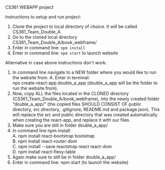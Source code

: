 
CS361 WEBAPP project

Instructions to setup and run project:
1. Clone the project to local directory of choice. It will be called CS361_Team_Double_A
2. Go to the cloned local directory CS361_Team_Double_A/book_webframe/<br>
3. Enter in command line: `npm install`<br>
4. Enter in command line: `npm start` to launch website<br>


Alternative in case above instructions don't work:<br>
1. In command line navigate to a NEW folder where you would like to run the website from.
    A. Enter in terminal:  
       npx create-react-app double_a_app (double_a_app will be the folder to run the website from).
2. Now, copy ALL the files located in the CLONED directory (CS361_Team_Double_A/book_webframe), into the newly created folder “double_a_app/” (the copied files SHOULD CONSIST OF public directory, src directory, .gitignore, README.md and package.json). This will replace the src and public directory that was created automatically when creating the react-app, and replace it with our files.
3. Make sure you are still in folder double_a_app/
4. In command line npm install:<br>
    A. npm install react-bootstrap bootstrap<br>
    B. npm install react-router-dom<br>
    C. npm install --save reactstrap react react-dom<br>
    D. npm install react-flexy-table<br>
5. Again make sure to still be in folder double_a_app/
6. Enter in command line:  npm start (to launch the website)
